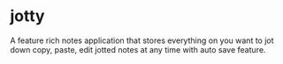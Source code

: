 # jotty
A feature rich notes application that stores everything on you want to jot down copy, paste, edit jotted notes at any time with auto save feature.
